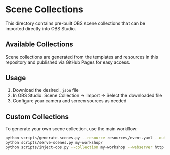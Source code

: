 # Scene Collections

This directory contains pre-built OBS scene collections that can be imported directly into OBS Studio.

## Available Collections

Scene collections are generated from the templates and resources in this repository and published via GitHub Pages for easy access.

## Usage

1. Download the desired `.json` file
2. In OBS Studio: Scene Collection → Import → Select the downloaded file
3. Configure your camera and screen sources as needed

## Custom Collections

To generate your own scene collection, use the main workflow:

```bash
python scripts/generate-scenes.py --resource resources/event.yaml --output my-workshop/
python scripts/serve-scenes.py my-workshop/
python scripts/inject-obs.py --collection my-workshop --webserver http://localhost:8080
```